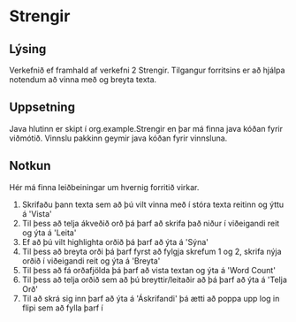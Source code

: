 # Strengir

## Lýsing

Verkefnið ef framhald af verkefni 2 Strengir. Tilgangur forritsins er að hjálpa notendum að vinna með og breyta texta.

## Uppsetning

Java hlutinn er skipt í org.example.Strengir en þar má finna java kóðan fyrir viðmótið. Vinnslu pakkinn geymir java kóðan fyrir vinnsluna.

## Notkun

Hér má finna leiðbeiningar um hvernig forritið virkar.

1. Skrifaðu þann texta sem að þú vilt vinna með í stóra texta reitinn og ýttu á 'Vista' 
2. Til þess að telja ákveðið orð þá þarf að skrifa það niður í viðeigandi reit og ýta á 'Leita'
3. Ef að þú vilt highlighta orðið þá þarf að ýta á 'Sýna'
4. Til þess að breyta orði þá þarf fyrst að fylgja skrefum 1 og 2, skrifa nýja orðið í viðeigandi reit og ýta á 'Breyta'
5. Til þess að fá orðafjölda þá þarf að vista textan og ýta á 'Word Count'
6. Til þess að telja orðið sem að þú breyttir/leitaðir að þá þarf að ýta á 'Telja Orð'
7. Til að skrá sig inn þarf að ýta á 'Áskrifandi' þá ætti að poppa upp log in flipi sem að fylla þarf í

